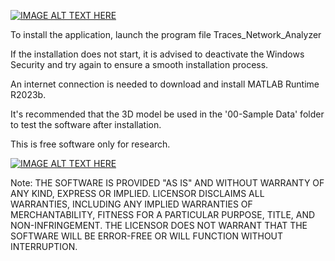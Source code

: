 [![IMAGE ALT TEXT HERE](https://img.youtube.com/vi/RjuBh4FURRk/0.jpg)]([https://www.youtube.com/RjuBh4FURRk](https://youtu.be/RjuBh4FURRk?si=3SQhMeJFNZKD1Kfk))

To install the application, launch the program file Traces_Network_Analyzer

If the installation does not start, it is advised to deactivate the Windows Security and try again to ensure a smooth installation process.

An internet connection is needed to download and install MATLAB Runtime R2023b.

It's recommended that the 3D model be used in the '00-Sample Data' folder to test the software after installation.

This is free software only for research.

[![IMAGE ALT TEXT HERE](https://img.youtube.com/vi/XRkE-mlQSX4/0.jpg)](https://www.youtube.com/XRkE-mlQSX4)

Note:
THE SOFTWARE IS PROVIDED "AS IS" AND WITHOUT WARRANTY OF ANY KIND, EXPRESS OR IMPLIED. LICENSOR DISCLAIMS ALL WARRANTIES, INCLUDING ANY IMPLIED WARRANTIES OF MERCHANTABILITY, FITNESS FOR A PARTICULAR PURPOSE, TITLE, AND NON-INFRINGEMENT. THE LICENSOR DOES NOT WARRANT THAT THE SOFTWARE WILL BE ERROR-FREE OR WILL FUNCTION WITHOUT INTERRUPTION.
